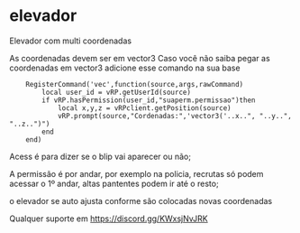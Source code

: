 # elevador
Elevador com multi coordenadas 

As coordenadas devem ser em vector3 
Caso você não saiba pegar as coordenadas em vector3 adicione esse comando na sua base

        RegisterCommand('vec',function(source,args,rawCommand)
            local user_id = vRP.getUserId(source)
            if vRP.hasPermission(user_id,"suaperm.permissao")then
                local x,y,z = vRPclient.getPosition(source)
                vRP.prompt(source,"Cordenadas:",'vector3('..x..", "..y..", "..z..")")
            end
        end)
    
Acess é para dizer se o blip vai aparecer ou não;

A permissão é por andar, por exemplo na policia, recrutas só podem acessar o 1º andar, altas pantentes podem ir até o resto;

o elevador se auto ajusta conforme são colocadas novas coordenadas

Qualquer suporte em https://discord.gg/KWxsjNvJRK
